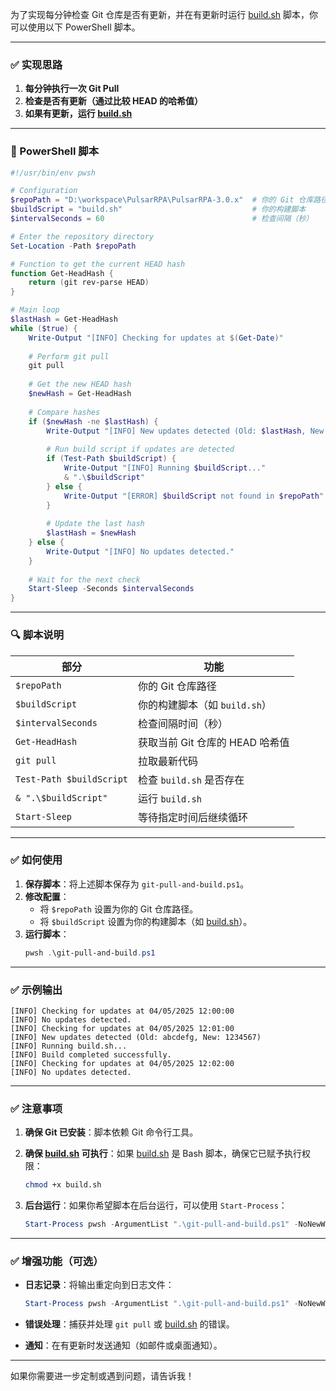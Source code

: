 为了实现每分钟检查 Git 仓库是否有更新，并在有更新时运行 [build.sh](file://D:\workspace\PulsarRPA\PulsarRPA-3.0.x\bin\build.sh) 脚本，你可以使用以下 PowerShell 脚本。

---

### ✅ 实现思路

1. **每分钟执行一次 Git Pull**
2. **检查是否有更新（通过比较 HEAD 的哈希值）**
3. **如果有更新，运行 [build.sh](file://D:\workspace\PulsarRPA\PulsarRPA-3.0.x\bin\build.sh)**

---

### 📜 PowerShell 脚本

```powershell
#!/usr/bin/env pwsh

# Configuration
$repoPath = "D:\workspace\PulsarRPA\PulsarRPA-3.0.x"  # 你的 Git 仓库路径
$buildScript = "build.sh"                             # 你的构建脚本
$intervalSeconds = 60                                 # 检查间隔（秒）

# Enter the repository directory
Set-Location -Path $repoPath

# Function to get the current HEAD hash
function Get-HeadHash {
    return (git rev-parse HEAD)
}

# Main loop
$lastHash = Get-HeadHash
while ($true) {
    Write-Output "[INFO] Checking for updates at $(Get-Date)"
    
    # Perform git pull
    git pull
    
    # Get the new HEAD hash
    $newHash = Get-HeadHash
    
    # Compare hashes
    if ($newHash -ne $lastHash) {
        Write-Output "[INFO] New updates detected (Old: $lastHash, New: $newHash)"
        
        # Run build script if updates are detected
        if (Test-Path $buildScript) {
            Write-Output "[INFO] Running $buildScript..."
            & ".\$buildScript"
        } else {
            Write-Output "[ERROR] $buildScript not found in $repoPath"
        }
        
        # Update the last hash
        $lastHash = $newHash
    } else {
        Write-Output "[INFO] No updates detected."
    }
    
    # Wait for the next check
    Start-Sleep -Seconds $intervalSeconds
}
```


---

### 🔍 脚本说明

| 部分 | 功能 |
|------|------|
| `$repoPath` | 你的 Git 仓库路径 |
| `$buildScript` | 你的构建脚本（如 `build.sh`） |
| `$intervalSeconds` | 检查间隔时间（秒） |
| `Get-HeadHash` | 获取当前 Git 仓库的 HEAD 哈希值 |
| `git pull` | 拉取最新代码 |
| `Test-Path $buildScript` | 检查 `build.sh` 是否存在 |
| `& ".\$buildScript"` | 运行 `build.sh` |
| `Start-Sleep` | 等待指定时间后继续循环 |

---

### ✅ 如何使用

1. **保存脚本**：将上述脚本保存为 `git-pull-and-build.ps1`。
2. **修改配置**：
    - 将 `$repoPath` 设置为你的 Git 仓库路径。
    - 将 `$buildScript` 设置为你的构建脚本（如 [build.sh](file://D:\workspace\PulsarRPA\PulsarRPA-3.0.x\bin\build.sh)）。
3. **运行脚本**：
   ```powershell
   pwsh .\git-pull-and-build.ps1
   ```


---

### ✅ 示例输出

```
[INFO] Checking for updates at 04/05/2025 12:00:00
[INFO] No updates detected.
[INFO] Checking for updates at 04/05/2025 12:01:00
[INFO] New updates detected (Old: abcdefg, New: 1234567)
[INFO] Running build.sh...
[INFO] Build completed successfully.
[INFO] Checking for updates at 04/05/2025 12:02:00
[INFO] No updates detected.
```


---

### ✅ 注意事项

1. **确保 Git 已安装**：脚本依赖 Git 命令行工具。
2. **确保 [build.sh](file://D:\workspace\PulsarRPA\PulsarRPA-3.0.x\bin\build.sh) 可执行**：如果 [build.sh](file://D:\workspace\PulsarRPA\PulsarRPA-3.0.x\bin\build.sh) 是 Bash 脚本，确保它已赋予执行权限：
   ```bash
   chmod +x build.sh
   ```

3. **后台运行**：如果你希望脚本在后台运行，可以使用 `Start-Process`：
   ```powershell
   Start-Process pwsh -ArgumentList ".\git-pull-and-build.ps1" -NoNewWindow
   ```


---

### ✅ 增强功能（可选）

- **日志记录**：将输出重定向到日志文件：
  ```powershell
  Start-Process pwsh -ArgumentList ".\git-pull-and-build.ps1" -NoNewWindow -RedirectStandardOutput "log.txt"
  ```

- **错误处理**：捕获并处理 `git pull` 或 [build.sh](file://D:\workspace\PulsarRPA\PulsarRPA-3.0.x\bin\build.sh) 的错误。
- **通知**：在有更新时发送通知（如邮件或桌面通知）。

---

如果你需要进一步定制或遇到问题，请告诉我！